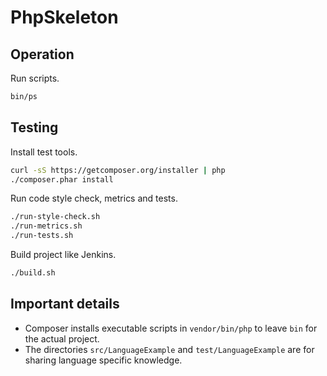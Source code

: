 # PhpSkeleton


## Operation

Run scripts.

```sh
bin/ps
```


## Testing

Install test tools.

```sh
curl -sS https://getcomposer.org/installer | php
./composer.phar install
```

Run code style check, metrics and tests.

```sh
./run-style-check.sh
./run-metrics.sh
./run-tests.sh
```

Build project like Jenkins.

```sh
./build.sh
```


## Important details

* Composer installs executable scripts in `vendor/bin/php` to leave `bin` for the actual project.
* The directories `src/LanguageExample` and `test/LanguageExample` are for sharing language specific knowledge.
